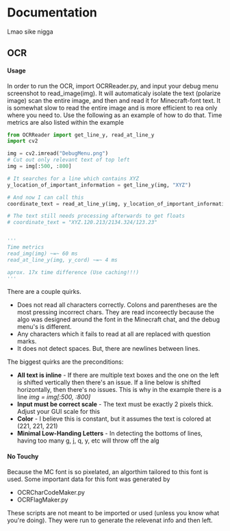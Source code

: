# Documentation
Lmao sike nigga


## OCR

#### Usage
In order to run the OCR, import OCRReader.py, and input your debug menu screenshot to read_image(img). It will automaticaly isolate the text (polarize image) scan the entire image, and then and read it for Minecraft-font text. It is somewhat slow to read the entire image and is more efficient to rea only where you need to. Use the following as an example of how to do that. Time metrics are also listed within the example

```python
from OCRReader import get_line_y, read_at_line_y
import cv2

img = cv2.imread("DebugMenu.png")
# Cut out only relevant text of top left
img = img[:500, :800] 

# It searches for a line which contains XYZ
y_location_of_important_information = get_line_y(img, "XYZ")

# And now I can call this
coordinate_text = read_at_line_y(img, y_location_of_important_information)

# The text still needs processing afterwards to get floats
# coordinate_text = "XYZ.120.213/2134.324/123.23"


'''
Time metrics
read_img(img) ~=~ 60 ms
read_at_line_y(img, y_cord) ~=~ 4 ms

aprox. 17x time difference (Use caching!!!)
'''
```

There are a couple quirks. 
 - Does not read all characters correctly. Colons and parentheses are the most pressing incorrect chars. They are read incoreectly because the algo was designed around the font in the Minecraft chat, and the debug menu's is different. 
 - Any characters which it fails to read at all are replaced with question marks. 
 - It does not detect spaces. But, there are newlines between lines.

The biggest quirks are the preconditions:
 - **All text is inline** - If there are multiple text boxes and the one on the left is shifted vertically then there's an issue. If a line below is shifted horizontally, then there's no issues. This is why in the example there is a line *img = img[:500, :800]*
 - **Input must be correct scale** - The text must be exactly 2 pixels thick. Adjust your GUI scale for this
 - **Color** - I believe this is constant, but it assumes the text is colored at (221, 221, 221)
 - **Minimal Low-Handing Letters** - In detecting the bottoms of lines, having too many g, j, q, y, etc will throw off the alg


#### No Touchy
Because the MC font is so pixelated, an algorthim tailored to this font is used. Some important data for this font was generated by

 - OCRCharCodeMaker.py
 - OCRFlagMaker.py

These scripts are not meant to be imported or used (unless you know what you're doing). They were run to generate the relevenat info and then left.


